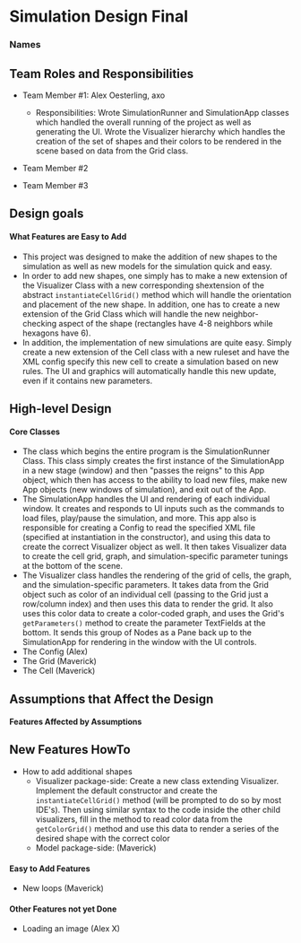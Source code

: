 # Simulation Design Final
### Names

## Team Roles and Responsibilities

 * Team Member #1: Alex Oesterling, axo
    * Responsibilities: Wrote SimulationRunner and SimulationApp classes which handled the overall
    running of the project as well as generating the UI. Wrote the Visualizer hierarchy which handles
    the creation of the set of shapes and their colors to be rendered in the scene based on data from
    the Grid class. 
    
 * Team Member #2

 * Team Member #3


## Design goals
#### What Features are Easy to Add
* This project was designed to make the addition of new shapes to the simulation as well as new models
for the simulation quick and easy.
* In order to add new shapes, one simply has to make a new extension of the Visualizer Class with a new corresponding
shextension of the abstract ```instantiateCellGrid()``` method which will handle the orientation and
placement of the new shape. In addition, one has to create a new extension of the Grid Class which will handle
the new neighbor-checking aspect of the shape (rectangles have 4-8 neighbors while hexagons have 6).
* In addition, the implementation of new simulations are quite easy. Simply create a new extension of the Cell
class with a new ruleset and have the XML config specify this new cell to create a simulation based on 
new rules. The UI and graphics will automatically handle this new update, even if it contains new parameters.
## High-level Design
#### Core Classes
* The class which begins the entire program is the SimulationRunner Class. This class simply
creates the first instance of the SimulationApp in a new stage (window) and then "passes the reigns" 
to this App object, which then has access to the ability to load new files, make new App objects (new windows of simulation),
and exit out of the App. 
* The SimulationApp handles the UI and rendering of each individual window. It creates and responds to UI inputs such
as the commands to load files, play/pause the simulation, and more. This app also is responsible for creating a Config to read
the specified XML file (specified at instantiation in the constructor), and using this data to create the 
correct Visualizer object as well. It then takes Visualizer data to create the cell grid, graph, and simulation-specific
parameter tunings at the bottom of the scene.
* The Visualizer class handles the rendering of the grid of cells, the graph, and the simulation-specific parameters.
It takes data from the Grid object such as color of an individual cell (passing to the Grid just a row/column index) and 
then uses this data to render the grid. It also uses this color data to create a color-coded graph, 
and uses the Grid's ```getParameters()``` method to create the parameter TextFields at the bottom.
It sends this group of Nodes as a Pane back up to the SimulationApp for rendering in the window with the UI controls.
* The Config (Alex)
* The Grid (Maverick)
* The Cell (Maverick)

## Assumptions that Affect the Design
#### Features Affected by Assumptions


## New Features HowTo
* How to add additional shapes
    * Visualizer package-side: Create a new class extending Visualizer. Implement the default constructor and 
    create the ```instantiateCellGrid()``` method (will be prompted to do so by most IDE's). Then using similar syntax to the code inside the other
    child visualizers, fill in the method to read color data from the ```getColorGrid()``` method
    and use this data to render a series of the desired shape with the correct color
    * Model package-side: (Maverick)
#### Easy to Add Features
* New loops (Maverick)
#### Other Features not yet Done
* Loading an image (Alex X)
